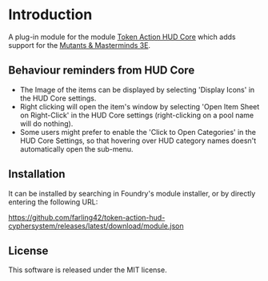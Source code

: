 # Introduction

A plug-in module for the module [Token Action HUD Core](https://foundryvtt.com/packages/token-action-hud-core) which adds support for the [Mutants & Masterminds 3E]([https://foundryvtt.com/packages/cyphersystem](https://foundryvtt.com/packages/mutants-and-masterminds-3e)).

## Behaviour reminders from HUD Core

- The Image of the items can be displayed by selecting 'Display Icons' in the HUD Core settings.
- Right clicking will open the item's window by selecting 'Open Item Sheet on Right-Click' in the HUD Core settings (right-clicking on a pool name will do nothing).
- Some users might prefer to enable the 'Click to Open Categories' in the HUD Core Settings, so that hovering over HUD category names doesn't automatically open the sub-menu.

## Installation

It can be installed by searching in Foundry's module installer, or by directly entering the following URL:

https://github.com/farling42/token-action-hud-cyphersystem/releases/latest/download/module.json

## License

This software is released under the MIT license.

